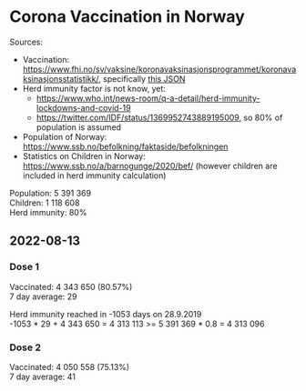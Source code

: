 # Corona Vaccination in Norway

Sources:

- Vaccination: <https://www.fhi.no/sv/vaksine/koronavaksinasjonsprogrammet/koronavaksinasjonsstatistikk/>, specifically [this JSON](https://www.fhi.no/api/chartdata/api/99119)
- Herd immunity factor is not know, yet:
  - <https://www.who.int/news-room/q-a-detail/herd-immunity-lockdowns-and-covid-19>
  - <https://twitter.com/IDF/status/1369952743889195009>, so 80% of population is assumed
- Population of Norway: <https://www.ssb.no/befolkning/faktaside/befolkningen>
- Statistics on Children in Norway: https://www.ssb.no/a/barnogunge/2020/bef/ (however children are included in herd immunity calculation)

Population: 5 391 369  
Children: 1 118 608  
Herd immunity: 80%  

## 2022-08-13

### Dose 1

Vaccinated: 4 343 650 (80.57%)  
7 day average: 29

Herd immunity reached in -1053 days on 28.9.2019  
-1053 * 29 + 4 343 650 = 4 313 113 >= 5 391 369 * 0.8 = 4 313 096

### Dose 2

Vaccinated: 4 050 558 (75.13%)  
7 day average: 41

